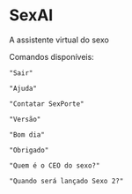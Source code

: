 # SexAI
A assistente virtual do sexo

Comandos disponíveis:

```
"Sair"

"Ajuda"

"Contatar SexPorte"

"Versão"

"Bom dia"

"Obrigado"

"Quem é o CEO do sexo?"

"Quando será lançado Sexo 2?"
```
